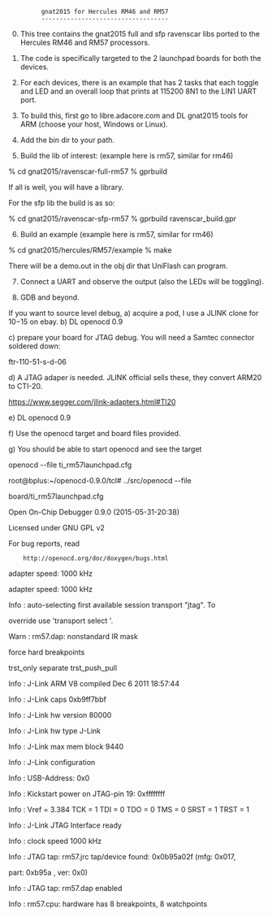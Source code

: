              gnat2015 for Hercules RM46 and RM57
             -----------------------------------

0) This tree contains the gnat2015 full and sfp ravenscar libs ported
to the Hercules RM46 and RM57 processors.

1) The code is specifically targeted to the 2 launchpad boards for
both the devices.

2) For each devices, there is an example that has 2 tasks that each
toggle and LED and an overall loop that prints at 115200 8N1 to the
LIN1 UART port.

3) To build this, first go to libre.adacore.com and DL gnat2015 tools
for ARM (choose your host, Windows or Linux).

4) Add the bin dir to your path.

5) Build the lib of interest: (example here is rm57, similar for rm46)

% cd gnat2015/ravenscar-full-rm57
% gprbuild

If all is well, you will have a library.

For the sfp lib the build is as so:

% cd gnat2015/ravenscar-sfp-rm57
% gprbuild ravenscar_build.gpr

6) Build an example (example here is rm57, similar for rm46)

% cd gnat2015/hercules/RM57/example
% make

There will be a demo.out in the obj dir that UniFlash can program.

7) Connect a UART and observe the output (also the LEDs will be
toggling).

8) GDB and beyond.

If you want to source level debug, 
a) acquire a pod, I use a JLINK clone for $10-$15 on ebay. 
b) DL openocd 0.9 

c) prepare your board for JTAG debug. You will need a Samtec
connector soldered down:

ftr-110-51-s-d-06

d) A JTAG adaper is needed. JLINK official sells these, they
convert ARM20 to CTI-20.

https://www.segger.com/jlink-adapters.html#TI20

e) DL openocd 0.9

f) Use the openocd target and board files provided.

g) You should be able to start openocd and see the target

openocd --file ti_rm57launchpad.cfg

root@bplus:~/openocd-0.9.0/tcl# ../src/openocd --file

board/ti_rm57launchpad.cfg

Open On-Chip Debugger 0.9.0 (2015-05-31-20:38)

Licensed under GNU GPL v2

For bug reports, read

        http://openocd.org/doc/doxygen/bugs.html

adapter speed: 1000 kHz

adapter speed: 1000 kHz

Info : auto-selecting first available session transport "jtag". To

override use       'transport select <transport>'.

Warn : rm57.dap: nonstandard IR mask

force hard breakpoints

trst_only separate trst_push_pull

Info : J-Link ARM V8 compiled Dec  6 2011 18:57:44

Info : J-Link caps 0xb9ff7bbf

Info : J-Link hw version 80000

Info : J-Link hw type J-Link

Info : J-Link max mem block 9440

Info : J-Link configuration

Info : USB-Address: 0x0

Info : Kickstart power on JTAG-pin 19: 0xffffffff

Info : Vref = 3.384 TCK = 1 TDI = 0 TDO = 0 TMS = 0 SRST = 1 TRST =
1

Info : J-Link JTAG Interface ready

Info : clock speed 1000 kHz

Info : JTAG tap: rm57.jrc tap/device found: 0x0b95a02f (mfg: 0x017,

part: 0xb95a      , ver: 0x0)

Info : JTAG tap: rm57.dap enabled

Info : rm57.cpu: hardware has 8 breakpoints, 8 watchpoints




